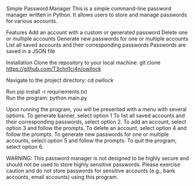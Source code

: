 Simple Password Manager
This is a simple command-line password manager written in Python. It allows users to store and manage passwords for various accounts.

Features
Add an account with a custom or generated password
Delete one or multiple accounts
Generate new passwords for one or multiple accounts
List all saved accounts and their corresponding passwords
Passwords are saved in a JSON file

Installation
Clone the repository to your local machine:
git clone https://github.com/T3chn1ci4n/owllock
  
  
Navigate to the project directory:
cd owllock
  
Run pip install -r requriements.txt  
Run the program:
python main.py
  
Upon running the program, you will be presented with a menu with several options.
To generate banner, select option 1
To list all saved accounts and their corresponding passwords, select option 2.
To add an account, select option 3 and follow the prompts.
To delete an account, select option 4 and follow the prompts.
To generate new passwords for one or multiple accounts, select option 5 and follow the prompts.
To quit the program, select option 6.
  
  
WARNING:
This password manager is not designed to be highly secure and should not be used to store highly sensitive passwords. Please exercise caution and do not store passwords for sensitive accounts (e.g., bank accounts, email accounts) using this program.
